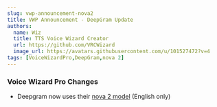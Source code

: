 ```yaml
---
slug: vwp-announcement-nova2
title: VWP Announcement - DeepGram Update
authors:
  name: Wiz
  title: TTS Voice Wizard Creator
  url: https://github.com/VRCWizard
  image_url: https://avatars.githubusercontent.com/u/101527472?v=4
tags: [VoiceWizardPro,DeepGram,nova 2]
---
```


### Voice Wizard Pro Changes
- Deepgram now uses their [nova 2 model](https://deepgram.com/learn/nova-2-speech-to-text-api) (English only)
